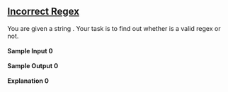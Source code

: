 ## **[Incorrect Regex](https://www.hackerrank.com/challenges/incorrect-regex)** 
You are given a string .
Your task is to find out whether is a valid regex or not.<br><br>**Sample Input 0**<br><br>**Sample Output 0**<br><br>**Explanation 0**<br><br>